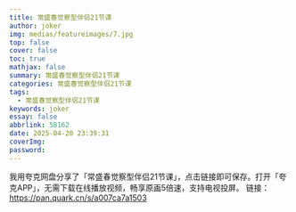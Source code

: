 ```yaml
---
title: 常盛春觉察型伴侣21节课
author: joker
img: medias/featureimages/7.jpg
top: false
cover: false
toc: true
mathjax: false
summary: 常盛春觉察型伴侣21节课
categories: 常盛春觉察型伴侣21节课
tags:
  - 常盛春觉察型伴侣21节课
keywords: joker
essay: false
abbrlink: 58162
date: 2025-04-20 23:39:31
coverImg:
password:
---
```


我用夸克网盘分享了「常盛春觉察型伴侣21节课」，点击链接即可保存。打开「夸克APP」，无需下载在线播放视频，畅享原画5倍速，支持电视投屏。
链接：https://pan.quark.cn/s/a007ca7a1503
